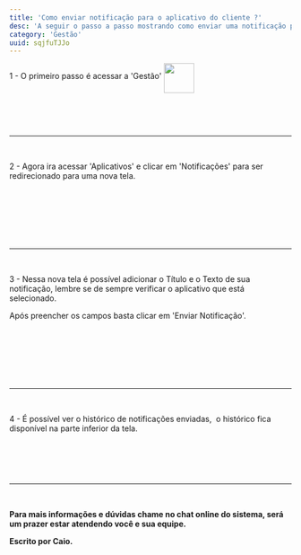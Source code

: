 ```yaml
---
title: 'Como enviar notificação para o aplicativo do cliente ?'
desc: 'A seguir o passo a passo mostrando como enviar uma notificação para o celular do cliente.'
category: 'Gestão'
uuid: sqjfuTJJo
---
```


<div class='se-component' style='display: flex; flex-direction: row;'><p>1 - O primeiro passo é acessar a 'Gestão'&nbsp;</p><div class='se-component se-image-container __se__float-none'><figure style='margin: 0px;'><img data-index='0' style='width: 54px; height: 53px;' data-origin=',' data-file-size='0' data-file-name='aniversario%20img%201.png' data-align='none' data-size='54px,53px' data-rotatey='' data-rotatex='' data-proportion='true' data-rotate='' alt='' src='https://vendergas.github.io/vendergas-imagens/aniversario%20img%201.png'>                                            </figure></div></div><p>​</p><p><br></p><hr><p><br></p><p>2 - Agora ira acessar 'Aplicativos' e clicar em 'Notificações' para ser redirecionado para uma nova tela.</p><p><br></p><div class='se-component se-image-container __se__float-none'><figure style='margin: 0px;'><img data-index='1' style='' data-origin=',' data-file-size='0' data-file-name='notificacao%20img%201.png' data-percentage='auto,auto' data-align='none' data-size=',' data-rotatey='' data-rotatex='' data-proportion='true' data-rotate='' alt='' src='https://vendergas.github.io/vendergas-imagens/notificacao%20img%201.png'>        </figure></div><p><br></p><p><br></p><hr><p><br></p><p>3 - Nessa nova tela é possível adicionar o Título e o Texto de sua notificação, lembre se de sempre verificar o aplicativo que está selecionado.</p><p>Após preencher os campos basta clicar em 'Enviar Notificação'.</p><p><br></p><div class='se-component se-image-container __se__float-none'><figure style='margin: 0px;'><img data-index='2' style='' data-origin=',' data-file-size='0' data-file-name='notificacao%20img%202.png' data-percentage='auto,auto' data-align='none' data-size=',' data-rotatey='' data-rotatex='' data-proportion='true' data-rotate='' alt='' src='https://vendergas.github.io/vendergas-imagens/notificacao%20img%202.png'>    </figure></div><p><br></p><p><br></p><hr><p><br></p><p>4 - É possível ver o histórico de notificações enviadas,&nbsp; o histórico fica disponível na parte inferior da tela.</p><p><br></p><div class='se-component se-image-container __se__float-none'><figure style='margin: 0px;'><img data-index='3' style='' data-origin=',' data-file-size='0' data-file-name='notificacao%20img%203.png' data-percentage='auto,auto' data-align='none' data-size=',' data-rotatey='' data-rotatex='' data-proportion='true' data-rotate='' alt='' src='https://vendergas.github.io/vendergas-imagens/notificacao%20img%203.png'>    </figure></div><p><br></p><hr><p><br></p><p><strong><span style='margin: 0px; padding: 0px; box-sizing: border-box; -webkit-user-drag: none; overflow: visible; font-family: inherit; font-size: inherit; color: inherit; display: inline; vertical-align: baseline;'>Para mais informações e dúvidas chame no chat online do sistema, será um prazer estar atendendo você e sua equipe.</span></strong></p><p><strong><span style='margin: 0px; padding: 0px; box-sizing: border-box; -webkit-user-drag: none; overflow: visible; font-family: inherit; font-size: inherit; color: inherit; display: inline; vertical-align: baseline;'>Escrito por Caio.</span></strong></p>
